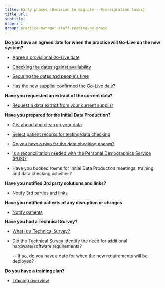 ```yaml
---
title: Early phases (Decision to migrate - Pre-migration tasks)
title_url:
subtitle: 
order: 1
group: practice-manager-staff-reading-by-phase
---
```


**Do you have an agreed date for when the practice will Go-Live on the new system?**

* [Agree a provisional Go-Live date](/prm-practice-migration/guide/get-started#agree-a-provisional-go-live-date)

* [Checking the dates against availability](/prm-practice-migration/guide/kick-off#check-dates-against-availability)

* [Securing the dates and people's time](/prm-practice-migration/guide/kick-off#secure-your-dates-and-peoples-time)

* [Has the new supplier confirmed the Go-Live date?](/prm-practice-migration/guide/get-started#agree-a-provisional-go-live-date)


**Have you requested an extract of the current data?**

* [Request a data extract from your current supplier](/prm-practice-migration/guide/get-started#request-a-data-extract-from-the-current-supplier)
<!-- [Update] Relinked to "Get-started" page -->

**Have you prepared for the Initial Data Production?**

* [Get ahead and clean up your data](/prm-practice-migration/guide/pre-migration-tasks#clean-up-the-current-system-data)
<!-- [Update] Relinked to "pre-migration" page -->

* [Select patient records for testing/data checking](/prm-practice-migration/guide/pre-migration-planning#data-checking-preparation)
<!-- [Update] Relinked to "pre-migration" page -->

* [Do you have a plan for the data checking phases?](/prm-practice-migration/guide/initial-data-production#data-checking)

* [Is a reconcilitation needed with the Personal Demographics Service (PDS)?](/prm-practice-migration/guide/pre-migration-tasks#clean-up-the-current-system-data)

* Have you booked rooms for Initial Data Production meetings, training and data checking activities?

**Have you notified 3rd party solutions and links?**

* [Notify 3rd parties and links](/prm-practice-migration/guide/pre-migration-tasks#notification-of-3rd-parties-and-links)


**Have you notified patients of any disruption or changes**

* [Notify patients](/prm-practice-migration/guide/pre-migration-tasks#notification-of-patients)

**Have you had a Technical Survey?**

* [What is a Technical Survey?](/prm-practice-migration/guide/technical-survey)

* Did the Technical Survey identify the need for additional hardware/software requirements?

  -- If so, do you have a date for when the new requirements will be deployed?

**Do you have a training plan?**

* [Training overview](/prm-practice-migration/guide/training)

